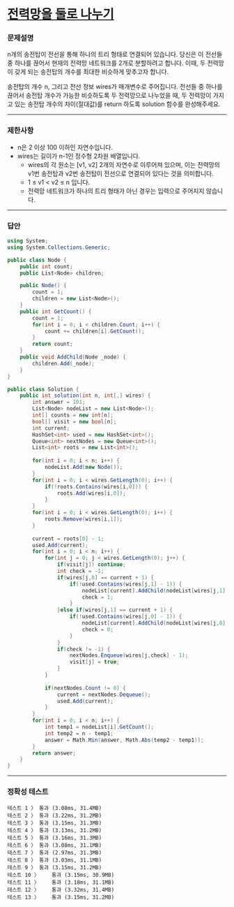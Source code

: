 # <a href="https://school.programmers.co.kr/learn/courses/30/lessons/86971">전력망을 둘로 나누기</a>

### 문제설명

n개의 송전탑이 전선을 통해 하나의 트리 형태로 연결되어 있습니다. 당신은 이 전선들 중 하나를 끊어서 현재의 전력망 네트워크를 2개로 분할하려고 합니다. 이때, 두 전력망이 갖게 되는 송전탑의 개수를 최대한 비슷하게 맞추고자 합니다.

송전탑의 개수 n, 그리고 전선 정보 wires가 매개변수로 주어집니다. 전선들 중 하나를 끊어서 송전탑 개수가 가능한 비슷하도록 두 전력망으로 나누었을 때, 두 전력망이 가지고 있는 송전탑 개수의 차이(절대값)를 return 하도록 solution 함수를 완성해주세요.

***

### 제한사항

 - n은 2 이상 100 이하인 자연수입니다.
 - wires는 길이가 n-1인 정수형 2차원 배열입니다.
   - wires의 각 원소는 [v1, v2] 2개의 자연수로 이루어져 있으며, 이는 전력망의 v1번 송전탑과 v2번 송전탑이 전선으로 연결되어 있다는 것을 의미합니다.
   - 1 ≤ v1 < v2 ≤ n 입니다.
   - 전력망 네트워크가 하나의 트리 형태가 아닌 경우는 입력으로 주어지지 않습니다.

***

### 답안
``` csharp
using System;
using System.Collections.Generic;

public class Node {
    public int count;
    public List<Node> children;

    public Node() {
        count = 1;
        children = new List<Node>();
    }
    public int GetCount() {
        count = 1;
        for(int i = 0; i < children.Count; i++) {
            count += children[i].GetCount();
        }
        return count;
    }
    public void AddChild(Node _node) {
        children.Add(_node);
    }
}

public class Solution {
    public int solution(int n, int[,] wires) {
        int answer = 101;
        List<Node> nodeList = new List<Node>();
        int[] counts = new int[n];
        bool[] visit = new bool[n];
        int current;
        HashSet<int> used = new HashSet<int>();
        Queue<int> nextNodes = new Queue<int>();
        List<int> roots = new List<int>();
        
        for(int i = 0; i < n; i++) {
            nodeList.Add(new Node());
        }
        for(int i = 0; i < wires.GetLength(0); i++) {
            if(!roots.Contains(wires[i,0])) {
                roots.Add(wires[i,0]);
            }
        }
        for(int i = 0; i < wires.GetLength(0); i++) {
            roots.Remove(wires[i,1]);
        }
        
        current = roots[0] - 1;
        used.Add(current);
        for(int i = 0; i < n; i++) {
            for(int j = 0; j < wires.GetLength(0); j++) {
                if(visit[j]) continue;
                int check = -1;
                if(wires[j,0] == current + 1) {
                    if(!used.Contains(wires[j,1] - 1)) {
                        nodeList[current].AddChild(nodeList[wires[j,1] - 1]);
                        check = 1;
                    }
                }else if(wires[j,1] == current + 1) {
                    if(!used.Contains(wires[j,0] - 1)) {
                        nodeList[current].AddChild(nodeList[wires[j,0] - 1]);
                        check = 0;
                    }
                }
                if(check != -1) {
                    nextNodes.Enqueue(wires[j,check] - 1);
                    visit[j] = true;
                }
            }
            
            if(nextNodes.Count != 0) {
                current = nextNodes.Dequeue();
                used.Add(current);
            }
        }
        for(int i = 0; i < n; i++) {
            int temp1 = nodeList[i].GetCount();
            int temp2 = n - temp1;
            answer = Math.Min(answer, Math.Abs(temp2 - temp1));
        }
        return answer;
    }
}
```

***

### 정확성 테스트
```
테스트 1 〉	통과 (3.08ms, 31.4MB)
테스트 2 〉	통과 (3.22ms, 31.2MB)
테스트 3 〉	통과 (3.15ms, 31.3MB)
테스트 4 〉	통과 (3.13ms, 31.2MB)
테스트 5 〉	통과 (3.16ms, 31.3MB)
테스트 6 〉	통과 (3.08ms, 31.1MB)
테스트 7 〉	통과 (2.97ms, 31.3MB)
테스트 8 〉	통과 (3.03ms, 31.1MB)
테스트 9 〉	통과 (3.15ms, 31.2MB)
테스트 10 〉	통과 (3.15ms, 30.9MB)
테스트 11 〉	통과 (3.18ms, 31.1MB)
테스트 12 〉	통과 (3.32ms, 31.4MB)
테스트 13 〉	통과 (3.15ms, 31.2MB)
```